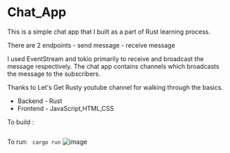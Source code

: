 # Chat_App
This is a simple chat app that I built as a part of Rust learning process.

There are 2 endpoints
    - send message
    - receive message

I used EventStream and tokio primarily to receive and broadcast the message respectively. 
The chat app contains channels which broadcasts the message to the subscribers.


Thanks to Let's Get Rusty youtube channel for walking through the basics.

- Backend - Rust
- Frontend - JavaScript,HTML,CSS

To build :
``` cargo build
```
To run:
``` cargo run```
![image](/app_screen.png)
